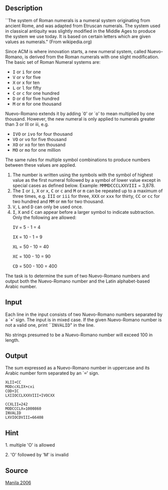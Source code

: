 <h2>Description</h2><p>``The system of Roman numerals is a numeral system originating from ancient Rome, and was adapted from Etruscan numerals. The system used in classical antiquity was slightly modified in the Middle Ages to produce the system we use today. It is based on certain letters which are given values as numerals." (From wikipedia.org)</p><p>Since ACM is where innovation starts, a new numeral system, called Nuevo-Romano, is derived from the Roman numerals with one slight modification. The basic set of Roman Numeral systems are:</p><p></p><ul><li><tt>I</tt> or <tt>i</tt> for one</li><li><tt>V</tt> or <tt>v</tt> for five</li><li><tt>X</tt> or <tt>x</tt> for ten</li><li><tt>L</tt> or <tt>l</tt> for fifty</li><li><tt>C</tt> or <tt>c</tt> for one hundred</li><li><tt>D</tt> or <tt>d</tt> for five hundred</li><li><tt>M</tt> or <tt>m</tt> for one thousand</li></ul><p>Nuevo-Romano extends it by adding `<tt>O</tt>' or `<tt>o</tt>' to mean multiplied by one thousand. However, the new numeral is only applied to numerals greater than 3 or III or iii, e.g.</p><p></p><ul><li><tt>IVO</tt> or <tt>ivo</tt> for four thousand</li><li><tt>VO</tt> or <tt>vo</tt> for five thousand</li><li><tt>XO</tt> or <tt>xo</tt> for ten thousand</li><li><tt>MO</tt> or <tt>mo</tt> for one million</li></ul><p>The same rules for multiple symbol combinations to produce numbers between these values are applied.</p><p></p><ol><li>The number is written using the symbols with the symbol of highest value as the first numeral followed by a symbol of lower value except in special cases as defined below. Example: <tt>MMMDCCCLXXVIII</tt> = 3,878.</li><li>The <tt>I</tt> or <tt>i</tt>, <tt>X</tt> or <tt>x</tt>, <tt>C</tt> or <tt>c</tt> and <tt>M</tt> or <tt>m</tt> can be repeated up to a maximum of three times, e.g. <tt>III</tt> or <tt>iii</tt> for three, <tt>XXX</tt> or <tt>xxx</tt> for thirty, <tt>CC</tt> or <tt>cc</tt> for two hundred and <tt>MM</tt> or <tt>mm</tt> for two thousand.</li><li><tt>V</tt>, <tt>L</tt> and <tt>D</tt> can only be used once.</li><li><tt>I</tt>, <tt>X</tt> and <tt>C</tt> can appear before a larger symbol to indicate subtraction. Only the following are allowed:<p><tt>IV</tt> = 5 - 1 = 4</p><p><tt>IX</tt> = 10 - 1 = 9</p><p><tt>XL</tt> = 50 - 10 = 40</p><p><tt>XC</tt> = 100 - 10 = 90</p><p><tt>CD</tt> = 500 - 100 = 400</p></li></ol><p>The task is to determine the sum of two Nuevo-Romano numbers and output both the Nuevo-Romano number and the Latin alphabet-based Arabic number.</p><p></p><h2>Input</h2><p>Each line in the input consists of two Nuevo-Romano numbers separated by a `<tt>+</tt>' sign. The input is in mixed case. If the given Nuevo-Romano number is not a valid one, print ``<tt>INVALID</tt>" in the line.</p><p></p><p>No strings presumed to be a Nuevo-Romano number will exceed 100 in length.</p><h2>Output</h2><p>The sum expressed as a Nuevo-Romano number in uppercase and its Arabic number form separated by an `<tt>=</tt>' sign.</p><p></p><pre><code class="language-input1">XLII+CC 
MODccXLIX+cxi 
COD+IC 
LXIIOCCLXXXVIII+IVOCXX</code></pre><pre><code class="language-output1">CCXLII=242 
MODCCCLX=1000860 
INVALID 
LXVIOCDVIII=66408</code></pre><h2>Hint</h2><p>1. multiple 'O' is allowed
</p>2. 'O' followed by 'M' is invalid<h2>Source</h2><a href="searchproblem?field=source&amp;key=Manila+2006">Manila 2006</a>